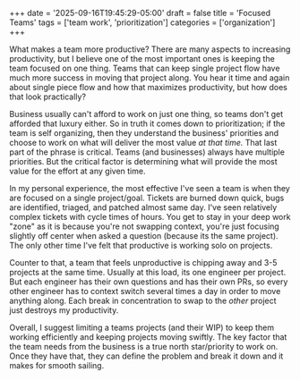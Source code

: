 +++
date = '2025-09-16T19:45:29-05:00'
draft = false
title = 'Focused Teams'
tags = ['team work', 'prioritization']
categories = ['organization']
+++

What makes a team more productive? There are many aspects to increasing productivity, but I believe one of the most important ones is keeping the team focused on one thing. Teams that can keep single project flow have much more success in moving that project along. You hear it time and again about single piece flow and how that maximizes productivity, but how does that look practically?

Business usually can't afford to work on just one thing, so teams don't get afforded that luxury either. So in truth it comes down to prioritization; if the team is self organizing, then they understand the business' priorities and choose to work on what will deliver the most value *at that time.* That last part of the phrase is critical. Teams (and businesses) always have multiple priorities. But the critical factor is determining what will provide the most value for the effort at any given time. 

In my personal experience, the most effective I've seen a team is when they are focused on a single project/goal. Tickets are burned down quick, bugs are identified, triaged, and patched almost same day. I've seen relatively complex tickets with cycle times of hours. You get to stay in your deep work "zone" as it is because you're not swapping context, you're just focusing slightly off center when asked a question (because its the same project). The only other time I've felt that productive is working solo on projects. 

Counter to that, a team that feels unproductive is chipping away and 3-5 projects at the same time. Usually at this load, its one engineer per project. But each engineer has their own questions and has their own PRs, so every other engineer has to context switch several times a day in order to move anything along.  Each break in concentration to swap to the *other* project just destroys my productivity. 

Overall, I suggest limiting a teams projects (and their WIP) to keep them working efficiently and keeping projects moving swiftly. The key factor that the team needs from the business is a true north star/priority to work on. Once they have that, they can define the problem and break it down and it makes for smooth sailing. 